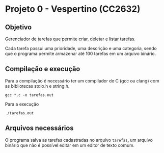 # Projeto 0 - Vespertino (CC2632)

## Objetivo

Gerenciador de tarefas que permite criar, deletar e listar tarefas.

Cada tarefa possui uma prioridade, uma descrição e uma categoria, sendo que o programa permite armazenar até 100 tarefas em um arquivo binário.

## Compilação e execução

Para a compilação é necessário ter um compilador de C (gcc ou clang) com as bibliotecas stdio.h e string.h.
```
gcc *.c -o tarefas.out
```

Para a execução
```
./tarefas.out
```

## Arquivos necessários
O programa salva as tarefas cadastradas no arquivo `tarefas`, um arquivo binário que não é possível editar em um editor de texto comum.